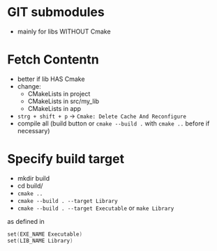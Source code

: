 # GIT submodules

- mainly for libs WITHOUT Cmake

# Fetch Contentn

- better if lib HAS Cmake
- change:
  - CMakeLists in project
  - CMakeLists in src/my_lib
  - CMakeLists in app
- `strg + shift + p` -> `Cmake: Delete Cache And Reconfigure`
- compile all (build button or `cmake --build .` with `cmake ..` before if necessary)

# Specify build target

- mkdir build
- cd build/
- `cmake ..`
- `cmake --build . --target Library`
- `cmake --build . --target Executable` or `make Library`

as defined in

```C++
set(EXE_NAME Executable)
set(LIB_NAME Library)
```
